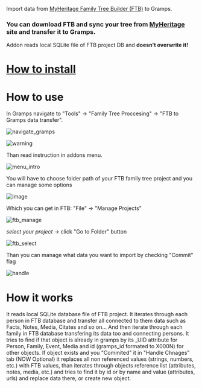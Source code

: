 Import data from [MyHeritage Family Tree Builder (FTB)](https://www.myheritage.com/family-tree-builder) to Gramps.
### You can download FTB and sync your tree from [MyHeritage](https://www.myheritage.com) site and transfer it to Gramps.

Addon reads local SQLite file of FTB project DB and **doesn't overwrite it!**

# [How to install](https://gramps-project.org/wiki/index.php/5.2_Addons#Manually_installed_Addons)

# How to use

In Gramps navigate to
"Tools" -> "Family Tree Proccesing" -> "FTB to Gramps data transfer".

![navigate_gramps](https://github.com/user-attachments/assets/19c1a56c-2604-43d3-8312-aba574b7f3b5)

![warning](https://github.com/user-attachments/assets/e58936bf-600e-4bf0-8f7d-2b7043626e36)

Than read instruction in addons menu.

![menu_intro](https://github.com/user-attachments/assets/856a8e04-c964-4b88-b318-e6d03c0fd14e)

You will have to choose folder path of your FTB family tree project and you can manage some options

![image](https://github.com/user-attachments/assets/c0e4f83c-d09e-4088-8cdc-e7ef5186fe28)

Which you can get in FTB:
"File" -> "Manage Projects"

![ftb_manage](https://github.com/user-attachments/assets/97b030ac-9b92-4efa-99b6-2a7d1bdb55ce)

_select your project_ -> click "Go to Folder" button 

![ftb_select](https://github.com/user-attachments/assets/2a494412-edce-4c2f-b4ae-e9ab4830ce84)

Than you can manage what data you want to import by checking "Commit" flag

![handle](https://github.com/user-attachments/assets/67d00082-fdb5-469f-b329-97f484b720e8)

# How it works
It reads local SQLite database file of FTB project.
It iterates through each person in FTB database and transfer all connected to them data
such as Facts, Notes, Media, Citates and so on...
And then iterate through each family in FTB database transfering its data too and connecting persons.
It tries to find if that object is already in gramps by its _UID attribute for Person, Family, Event, Media and id (gramps_id formated to X000N) for other objects.
If object exists and you "Commited" it in "Handle Chnages" tab (NOW Optional) it replaces all non referenced values (strings, numbers, etc.) with FTB values, than iterates through objects reference list (attributes, notes, media, etc.) and tries to find it by id or by name and value (attributes, urls) and replace data there, or create new object.

